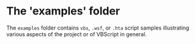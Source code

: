 # The 'examples' folder

The `examples` folder contains `vbs`, `.wsf`, 
or `.hta` script samples illustrating various 
aspects of the project or of VBScript in general.
